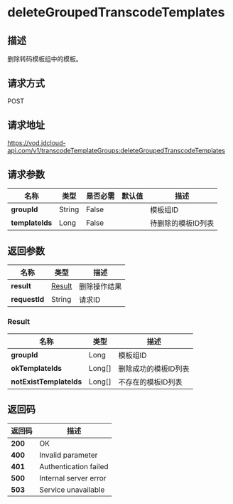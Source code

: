 # deleteGroupedTranscodeTemplates


## 描述
删除转码模板组中的模板。


## 请求方式
POST

## 请求地址
https://vod.jdcloud-api.com/v1/transcodeTemplateGroups:deleteGroupedTranscodeTemplates


## 请求参数
|名称|类型|是否必需|默认值|描述|
|---|---|---|---|---|
|**groupId**|String|False| |模板组ID|
|**templateIds**|Long|False| |待删除的模板ID列表|


## 返回参数
|名称|类型|描述|
|---|---|---|
|**result**|[Result](deletegroupedtranscodetemplates#result)|删除操作结果|
|**requestId**|String|请求ID|

### <div id="result">Result</div>
|名称|类型|描述|
|---|---|---|
|**groupId**|Long|模板组ID|
|**okTemplateIds**|Long[]|删除成功的模板ID列表|
|**notExistTemplateIds**|Long[]|不存在的模板ID列表|

## 返回码
|返回码|描述|
|---|---|
|**200**|OK|
|**400**|Invalid parameter|
|**401**|Authentication failed|
|**500**|Internal server error|
|**503**|Service unavailable|
